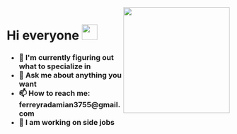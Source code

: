 <img id='gif' align="right" src="https://media.giphy.com/media/CrFLL3CnRpw5ddlBMm/giphy.gif" width="240">
<header align="left">
    <h1 align="left">Hi everyone <img src="https://media.giphy.com/media/hvRJCLFzcasrR4ia7z/giphy.gif" width="35"></h1>
    <h3 align="left">
        <ul>
            <li>🔭 I'm currently figuring out what to specialize in</li>
            <li>💬 Ask me about anything you want</li>
            <li>📫 How to reach me: ferreyradamian3755@gmail.com</li>
            <li>💼 I am working on side jobs</li>
        </ul>
    </h3>
</header>
